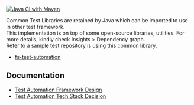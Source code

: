 [![Java CI with Maven](https://github.com/vietnd96/test-automation-fwk/actions/workflows/maven.yml/badge.svg?branch=master)](https://github.com/vietnd96/test-automation-fwk/actions/workflows/maven.yml)

Common Test Libraries are retained by Java which can be imported to use in other test framework.<br>
This implementation is on top of some open-source libraries, utilities. For more details, kindly check Insights > Dependency graph.<br>
Refer to a sample test repository is using this common library.<br>

* [fs-test-automation](https://github.com/vietnd96/fs-test-automation)

## Documentation

* [Test Automation Framework Design](https://drive.google.com/file/d/1rBKc4p7IKA5iQXBX6F2gbWUtoq6sY1D9/view?usp=sharing)
* [Test Automation Tech Stack Decision](https://drive.google.com/file/d/125eQoai7GzwMWq6vDXe5K2Hum-WmNyzj/view?usp=sharing)
